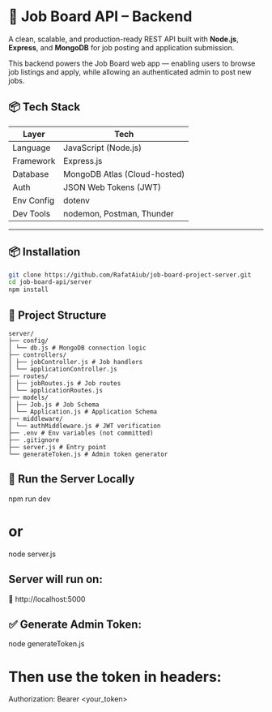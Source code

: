 # 🧠 Job Board API – Backend

A clean, scalable, and production-ready REST API built with **Node.js**, **Express**, and **MongoDB** for job posting and application submission.

This backend powers the Job Board web app — enabling users to browse job listings and apply, while allowing an authenticated admin to post new jobs.

## 📦 Tech Stack

| Layer       | Tech                         |
|-------------|------------------------------|
| Language    | JavaScript (Node.js)         |
| Framework   | Express.js                   |
| Database    | MongoDB Atlas (Cloud-hosted) |
| Auth        | JSON Web Tokens (JWT)        |
| Env Config  | dotenv                       |
| Dev Tools   | nodemon, Postman, Thunder    |

---

## 📦 Installation

```bash
git clone https://github.com/RafatAiub/job-board-project-server.git
cd job-board-api/server
npm install
```
## 🧱 Project Structure
```
server/
├── config/
│ └── db.js # MongoDB connection logic
├── controllers/
│ ├── jobController.js # Job handlers
│ └── applicationController.js
├── routes/
│ ├── jobRoutes.js # Job routes
│ └── applicationRoutes.js
├── models/
│ ├── Job.js # Job Schema
│ └── Application.js # Application Schema
├── middleware/
│ └── authMiddleware.js # JWT verification
├── .env # Env variables (not committed)
├── .gitignore
├── server.js # Entry point
└── generateToken.js # Admin token generator
```

## 🚀 Run the Server Locally
npm run dev
# or
node server.js

## Server will run on:
🔗 http://localhost:5000

## ✅ Generate Admin Token:

  node generateToken.js

# Then use the token in headers:
   Authorization: Bearer <your_token>



